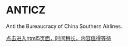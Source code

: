 # ANTICZ
Anti the Bureaucracy of China Southern Airlines.

<a href="https://keqinfeixie.github.io/anticz/homepage.html">点击进入html5页面，时间稍长，内容值得等待</a>
